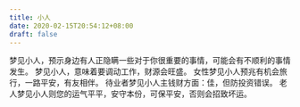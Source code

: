 ```yaml
---
title: 小人
date: 2020-02-15T20:54:12+08:00
draft: false
---
```


梦见小人，预示身边有人正隐瞒一些对于你很重要的事情，可能会有不顺利的事情发生。
梦见小人，意味着要调动工作，财源会旺盛。
女性梦见小人预兆有机会旅行，一路平安，有友相伴。
待业者梦见小人主钱财方面：佳，但防投资错误。
老人梦见小人则您的运气平平，安守本份，可保平安，否则会招致坏运。

